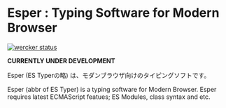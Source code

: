 # Esper : Typing Software for Modern Browser

[![wercker status](https://app.wercker.com/status/50647a6cccf6cad9fe4b6ea23d2756e3/s/gh-pages "wercker status")](https://app.wercker.com/project/byKey/50647a6cccf6cad9fe4b6ea23d2756e3)

**CURRENTLY UNDER DEVELOPMENT**

Esper (ES Typerの略) は、モダンブラウザ向けのタイピングソフトです。

Esper (abbr of ES Typer) is a typing software for Modern Browser.
Esper requires latest ECMAScript featues; ES Modules, class syntax and etc.
